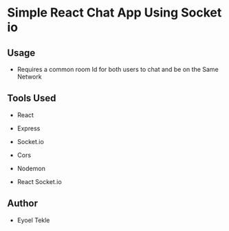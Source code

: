 # Simple React Chat App Using Socket io

## Usage 

- Requires a common room Id for both users to chat and be on the Same Network

## Tools Used

- React

- Express

- Socket.io

- Cors

- Nodemon

- React Socket.io

## Author

- Eyoel Tekle
